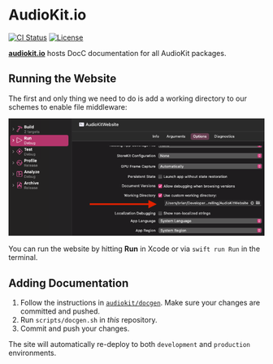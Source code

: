 # AudioKit.io

[![CI Status](https://github.com/AudioKit/audiokit.io/actions/workflows/tests.yml/badge.svg)](https://github.com/AudioKit/audiokit.io/actions/workflows/tests.yml)
[![License](https://img.shields.io/github/license/AudioKit/audiokit.io)](https://github.com/AudioKit/audiokit.io/blob/main/LICENSE)

[**audiokit.io**](https://audiokit.io) hosts DocC documentation for all AudioKit packages.

## Running the Website

The first and only thing we need to do is add a working directory to our schemes to enable file middleware:

![Configure your working directory.](/.github/images/configure_working_directory.png)

You can run the website by hitting **Run** in Xcode or via `swift run Run` in the terminal.

## Adding Documentation

1. Follow the instructions in [`audiokit/docgen`](https://github.com/audiokit/docgen#adding-new-documentation). Make sure your changes are committed and pushed.
2. Run `scripts/docgen.sh` in _this_ repository.
3. Commit and push your changes.

The site will automatically re-deploy to both `development` and `production` environments.
